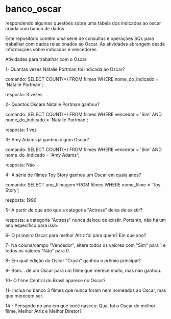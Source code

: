 # banco_oscar
respondendo algumas questões sobre uma tabela dos indicados ao oscar criada com banco de dados

Este repositório contém uma série de consultas e operações SQL para trabalhar com dados relacionados ao Oscar. As atividades abrangem desde informações sobre indicados e vencedores

Atividades para trabalhar com o Oscar:

1- Quantas vezes Natalie Portman foi indicada ao Oscar?

comando:
SELECT COUNT(*) FROM filmes WHERE nome_do_indicado = 'Natalie Portman';

resposta: 3 vezes

2- Quantos Oscars Natalie Portman ganhou?

comando: 
SELECT COUNT(*) 
FROM filmes 
WHERE vencedor = 'Sim' AND nome_do_indicado = 'Natalie Portman';

resposta: 1 vez

3- Amy Adams já ganhou algum Oscar?

comando: 
SELECT COUNT(*) 
FROM filmes 
WHERE vencedor = 'Sim' AND nome_do_indicado = 'Amy Adams';

resposta: Não

4- A série de filmes Toy Story ganhou um Oscar em quais anos?

comando:
SELECT ano_filmagem FROM filmes WHERE nome_filme = 'Toy Story';

resposta: 1996

5- A partir de que ano que a categoria "Actress" deixa de existir? 

resposta: a categoria "Actress" nunca deixou de existir. Portanto, não há um ano específico para isso.

6- O primeiro Oscar para melhor Atriz foi para quem? Em que ano?



7- Na coluna/campo "Vencedor", altere todos os valores com "Sim" para 1 e todos os valores "Não" para 0.

8- Em qual edição do Oscar "Crash" ganhou o prêmio principal?

9- Bom... dê um Oscar para um filme que merece muito, mas não ganhou.

10- O filme Central do Brasil aparece no Oscar?

11- Inclua no banco 3 filmes que nunca foram nem nomeados ao Oscar, mas que merecem ser. 

14 - Pensando no ano em que você nasceu: Qual foi o Oscar de melhor filme, Melhor Atriz e Melhor Diretor?
